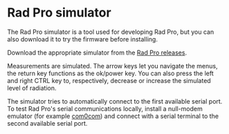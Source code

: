 # Rad Pro simulator

The Rad Pro simulator is a tool used for developing Rad Pro, but you can also download it to try the firmware before installing.

Download the appropriate simulator from the [Rad Pro releases](https://github.com/Gissio/radpro/releases).

Measurements are simulated. The arrow keys let you navigate the menus, the return key functions as the ok/power key. You can also press the left and right CTRL key to, respectively, decrease or increase the simulated level of radiation.

The simulator tries to automatically connect to the first available serial port. To test Rad Pro's serial communications locally, install a null-modem emulator (for example [com0com](https://com0com.sourceforge.net/)) and connect with a serial terminal to the second available serial port.
